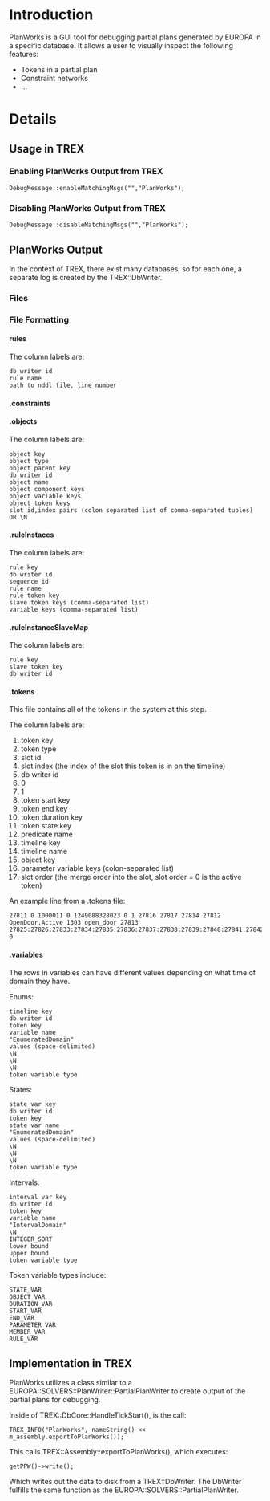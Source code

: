 # Introduction #
PlanWorks is a GUI tool for debugging partial plans generated by EUROPA in a specific database. It allows a user to visually inspect the following features:
  * Tokens in a partial plan
  * Constraint networks
  * ...

# Details #
## Usage in TREX ##
### Enabling PlanWorks Output from TREX ###
```
DebugMessage::enableMatchingMsgs("","PlanWorks");
```

### Disabling PlanWorks Output from TREX ###
```
DebugMessage::disableMatchingMsgs("","PlanWorks");
```

## PlanWorks Output ##
In the context of TREX, there exist many databases, so for each one, a separate log is created by the TREX::DbWriter.

### Files ###

### File Formatting ###
#### rules ####
The column labels are:
```
db writer id
rule name
path to nddl file, line number
```

#### .constraints ####
#### .objects ####
The column labels are:
```
object key
object type
object parent key
db writer id
object name
object component keys
object variable keys
object token keys
slot id,index pairs (colon separated list of comma-separated tuples) OR \N
```

#### .ruleInstaces ####
The column labels are:
```
rule key
db writer id
sequence id
rule name
rule token key
slave token keys (comma-separated list)
variable keys (comma-separated list)
```

#### .ruleInstanceSlaveMap ####
The column labels are:
```
rule key
slave token key
db writer id
```


#### .tokens ####
This file contains all of the tokens in the system at this step.

The column labels are:
  1. token key
  1. token type
  1. slot id
  1. slot index (the index of the slot this token is in on the timeline)
  1. db writer id
  1. 0
  1. 1
  1. token start key
  1. token end key
  1. token duration key
  1. token state key
  1. predicate name
  1. timeline key
  1. timeline name
  1. object key
  1. parameter variable keys (colon-separated list)
  1. slot order (the merge order into the slot, slot order = 0 is the active token)

An example line from a .tokens file:
```
27811 0 1000011 0 1249088328023 0 1 27816 27817 27814 27812 OpenDoor.Active 1303 open_door 27813 27825:27826:27833:27834:27835:27836:27837:27838:27839:27840:27841:27842:27843:27844:27845:27846:27847:27848:27849:27850:27851:27852:27853:27854:27855:27856:27857: 0
```
#### .variables ####
The rows in variables can have different values depending on what time of domain they have.

Enums:
```
timeline key
db writer id
token key
variable name
"EnumeratedDomain"
values (space-delimited)
\N
\N
\N
token variable type
```

States:
```
state var key
db writer id
token key
state var name
"EnumeratedDomain"
values (space-delimited)
\N
\N
\N
token variable type
```

Intervals:
```
interval var key
db writer id
token key
variable name
"IntervalDomain"
\N
INTEGER_SORT
lower bound
upper bound
token variable type
```

Token variable types include:
```
STATE_VAR
OBJECT_VAR
DURATION_VAR
START_VAR
END_VAR
PARAMETER_VAR
MEMBER_VAR
RULE_VAR
```

## Implementation in TREX ##
PlanWorks utilizes a class similar to a EUROPA::SOLVERS::PlanWriter::PartialPlanWriter to create output of the partial plans for debugging.

Inside of TREX::DbCore::HandleTickStart(), is the call:
```
TREX_INFO("PlanWorks", nameString() << m_assembly.exportToPlanWorks());
```
This calls TREX::Assembly::exportToPlanWorks(), which executes:
```
getPPW()->write();
```
Which writes out the data to disk from a TREX::DbWriter. The DbWriter fulfills the same function as the EUROPA::SOLVERS::PartialPlanWriter.